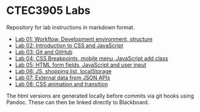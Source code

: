 # CTEC3905 Labs

Repository for lab instructions in markdown format.

- [Lab 01: Workflow, Development environment, structure](https://ctec3905.github.io/labs/html/01-lab.html)
- [Lab 02: Introduction to CSS and JavaScript](https://ctec3905.github.io/labs/html/02-lab.html)
- [Lab 03: Git and GitHub](https://ctec3905.github.io/labs/html/03-lab.html)
- [Lab 04: CSS Breakpoints, mobile menu, JavaScript add class](https://ctec3905.github.io/labs/html/04-lab.html)
- [Lab 05: HTML form fields, JavaScript and user input](https://ctec3905.github.io/labs/html/05-lab.html)
- [Lab 06: JS, shopping list, localStorage](https://ctec3905.github.io/labs/html/06-lab.html)
- [Lab 07: External data from JSON APIs](https://ctec3905.github.io/labs/html/07-lab.html) 
- [Lab 08: CSS animation and transition](https://ctec3905.github.io/labs/html/08-lab.html)

<!--
NOTE: (link to list of APIs)
-->

<!--
- Lab 09: optional PWAs???
- Lab 10: optional ???
-->

The html versions are generated locally before commits via git hooks using Pandoc. These can then be linked directly to Blackboard.

